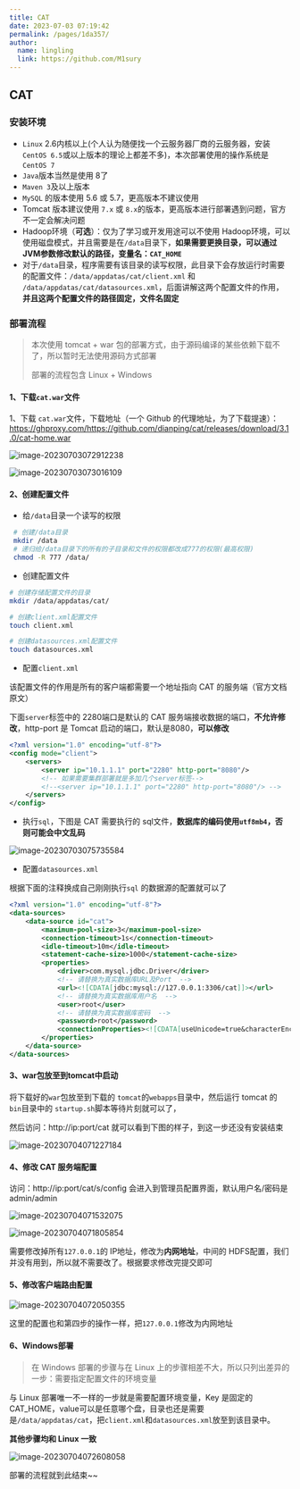 ```yaml
---
title: CAT
date: 2023-07-03 07:19:42
permalink: /pages/1da357/
author: 
  name: lingling
  link: https://github.com/M1sury
---
```

## CAT

### 安装环境

* `Linux` 2.6内核以上(个人认为随便找一个云服务器厂商的云服务器，安装 `CentOS 6.5`或以上版本的理论上都差不多)，本次部署使用的操作系统是 `CentOS 7`
* `Java`版本当然是使用 8了
* `Maven 3`及以上版本
* `MySQL` 的版本使用 5.6 或 5.7，更高版本不建议使用
* Tomcat 版本建议使用 `7.x` 或 `8.x`的版本，更高版本进行部署遇到问题，官方不一定会解决问题
* Hadoop环境（**可选**）：仅为了学习或开发用途可以不使用 Hadoop环境，可以使用磁盘模式，并且需要是在`/data`目录下，**如果需要更换目录，可以通过 JVM参数修改默认的路径，变量名：`CAT_HOME`**
* 对于`/data`目录，程序需要有该目录的读写权限，此目录下会存放运行时需要的配置文件：`/data/appdatas/cat/client.xml` 和 `/data/appdatas/cat/datasources.xml`，后面讲解这两个配置文件的作用，**并且这两个配置文件的路径固定，文件名固定**

### 部署流程

> 本次使用 tomcat + war 包的部署方式，由于源码编译的某些依赖下载不了，所以暂时无法使用源码方式部署
>
> 部署的流程包含 Linux + Windows

#### 1、下载`cat.war`文件

1、下载 `cat.war`文件，下载地址（一个 Github 的代理地址，为了下载提速）：https://ghproxy.com/https://github.com/dianping/cat/releases/download/3.1.0/cat-home.war

![image-20230703072912238](http://cdn.misury.top/blog/image-20230703072912238.png)

![image-20230703073016109](http://cdn.misury.top/blog/image-20230703073016109.png)

#### 2、创建配置文件

* 给`/data`目录一个读写的权限

```sh
 # 创建/data目录
 mkdir /data
 # 递归给/data目录下的所有的子目录和文件的权限都改成777的权限(最高权限)
 chmod -R 777 /data/
```

* 创建配置文件

```sh
# 创建存储配置文件的目录
mkdir /data/appdatas/cat/

# 创建client.xml配置文件
touch client.xml

# 创建datasources.xml配置文件
touch datasources.xml
```

* 配置`client.xml`

该配置文件的作用是所有的客户端都需要一个地址指向 CAT 的服务端（官方文档原文）

下面`server`标签中的 2280端口是默认的 CAT 服务端接收数据的端口，**不允许修改**，http-port 是 Tomcat 启动的端口，默认是8080，**可以修改**

```xml
<?xml version="1.0" encoding="utf-8"?>
<config mode="client">
    <servers>
        <server ip="10.1.1.1" port="2280" http-port="8080"/>
        <!-- 如果需要集群部署就是多加几个server标签-->
        <!--<server ip="10.1.1.1" port="2280" http-port="8080"/> -->
    </servers>
</config>
```

* 执行`sql`，下图是 CAT 需要执行的 sql文件，**数据库的编码使用`utf8mb4`，否则可能会中文乱码**

![image-20230703075735584](http://cdn.misury.top/blog/image-20230703075735584.png)

* 配置`datasources.xml`

根据下面的注释换成自己刚刚执行`sql` 的数据源的配置就可以了

```xml
<?xml version="1.0" encoding="utf-8"?>
<data-sources>
    <data-source id="cat">
        <maximum-pool-size>3</maximum-pool-size>
        <connection-timeout>1s</connection-timeout>
        <idle-timeout>10m</idle-timeout>
        <statement-cache-size>1000</statement-cache-size>
        <properties>
            <driver>com.mysql.jdbc.Driver</driver>
            <!-- 请替换为真实数据库URL及Port  -->
            <url><![CDATA[jdbc:mysql://127.0.0.1:3306/cat]]></url>  
            <!-- 请替换为真实数据库用户名  -->
            <user>root</user>  
            <!-- 请替换为真实数据库密码  -->
            <password>root</password>  
            <connectionProperties><![CDATA[useUnicode=true&characterEncoding=UTF-8&autoReconnect=true&socketTimeout=120000]]></connectionProperties>
        </properties>
    </data-source>
</data-sources>
```

#### 3、war包放至到tomcat中启动

将下载好的`war`包放至到下载的 `tomcat`的`webapps`目录中，然后运行 tomcat 的 `bin`目录中的 `startup.sh`脚本等待片刻就可以了，

然后访问：http://ip:port/cat 就可以看到下图的样子，到这一步还没有安装结束

![image-20230704071227184](http://cdn.misury.top/blog/image-20230704071227184.png)

#### 4、修改 CAT 服务端配置

访问：http://ip:port/cat/s/config 会进入到管理员配置界面，默认用户名/密码是 admin/admin

![image-20230704071532075](http://cdn.misury.top/blog/image-20230704071532075.png)

![image-20230704071805854](http://cdn.misury.top/blog/image-20230704071805854.png)

需要修改掉所有`127.0.0.1`的 IP地址，修改为**内网地址**，中间的 HDFS配置，我们并没有用到，所以就不需要改了。根据要求修改完提交即可

#### 5、修改客户端路由配置

![image-20230704072050355](http://cdn.misury.top/blog/image-20230704072050355.png)

这里的配置也和第四步的操作一样，把`127.0.0.1`修改为内网地址

#### 6、Windows部署

> 在 Windows 部署的步骤与在 Linux 上的步骤相差不大，所以只列出差异的一步：需要指定配置文件的环境变量

与 Linux 部署唯一不一样的一步就是需要配置环境变量，Key 是固定的 CAT_HOME，value可以是任意哪个盘，目录也还是需要是`/data/appdatas/cat`，把`client.xml`和`datasources.xml`放至到该目录中。

**其他步骤均和 Linux 一致**

![image-20230704072608058](http://cdn.misury.top/blog/image-20230704072608058.png)

部署的流程就到此结束~~



